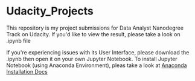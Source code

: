 # Udacity_Projects
This repository is my project submissions for Data Analyst Nanodegree Track on Udacity. If you'd like to view the result, please take a look on .ipynb file

If you're experiencing issues with its User Interface, please download the .ipynb then open it on your own Jupyter Notebook. To install Jupyter Notebook (using Anaconda Environment), pleas take a look at <a href="https://docs.anaconda.com/anaconda/install/">Anaconda Installation Docs</a> 
